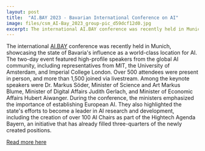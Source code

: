 ```yaml
---
layout: post
title:  "AI.BAY 2023 - Bavarian International Conference on AI"
image: files/csm_AI-Bay_2023_group-pic_d59dcf12d0.jpg
excerpt: The international AI.BAY conference was recently held in Munich, showcasing the state of Bavaria's influence as a world-class location for AI.
---
```


The international [AI.BAY](https://www.aibay2023.de/) conference was recently held in Munich, showcasing the state of Bavaria's influence as a world-class location for AI. The two-day event featured high-profile speakers from the global AI community, including representatives from MIT, the University of Amsterdam, and Imperial College London. Over 500 attendees were present in person, and more than 1,500 joined via livestream. Among the keynote speakers were Dr. Markus Söder, Minister of Science and Art Markus Blume, Minister of Digital Affairs Judith Gerlach, and Minister of Economic Affairs Hubert Aiwanger. During the conference, the ministers emphasized the importance of establishing European AI. They also highlighted the state's efforts to become a leader in AI research and development, including the creation of over 100 AI Chairs as part of the Hightech Agenda Bayern, an initiative that has already filled three-quarters of the newly created positions.

[Read more here](https://www.stmwk.bayern.de/ministerium/meldung/6969/bayern-ist-vorreiter-in-ganz-europa-internationale-konferenz-aibay-unterstreicht-bayerns-einfluss-als-ki-standort-von-weltrang.html)